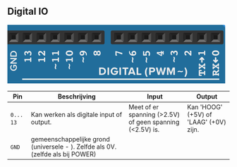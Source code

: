 ## Digital IO

![arduino_digital_io](../img/arduino_digital_io.png)

| Pin      | Beschrijving                         | Input | Output |
| ----------- | ----------------------------------| ------ | ------ |
| `0... 13`       | Kan werken als digitale input of output.| Meet of er spanning (>2.5V) of geen spanning (<2.5V) is.| Kan 'HOOG' (+5V) of 'LAAG' (+0V) zijn.|
| `GND`    | gemeenschappelijke grond (universele - ). Zelfde als 0V. (zelfde als bij POWER)|